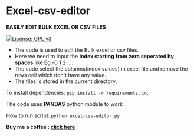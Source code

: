 # Excel-csv-editor

**EASILY EDIT BULK EXCEL OR CSV FILES**

[![License: GPL v3](https://img.shields.io/badge/License-GPLv3-blue.svg)](https://github.com/rahul1996pp/Excel-csv-editor/blob/main/LICENSE)
- The code is used to edit the Bulk excel or csv files.
- Here we need to input the **index starting from zero seperated by spaces** like Eg:-0 1 2 ....
- The code select the columns(index values) in excel file and remove the rows cell which don't have any value. 
- The files is stored in the current directory.

To install dependencies:
`pip install -r requirements.txt`

The code uses **PANDAS** python module to work

How to run script:
 `python excel-csv-editor.py`

**Buy me a coffee : [click here](https://www.paypal.me/RahulPujari "Pay")**
